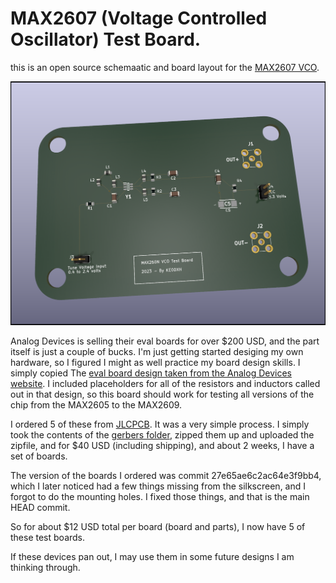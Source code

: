 # MAX2607 (Voltage Controlled Oscillator) Test Board.

this is an open source schemaatic and board layout for the [MAX2607 VCO](https://www.analog.com/en/products/max2607.html).


![Board Picture](./VCO_Test_Board.png)


Analog Devices is selling their eval boards for over $200 USD, and the part itself is
just a couple of bucks. I'm just getting started desiging my own hardware,
so I figured I might as well practice my board design skills. I simply copied
The [eval board design taken from the Analog Devices website](
https://www.analog.com/media/en/technical-documentation/data-sheets/MAX2605EVKIT-MAX2609EVKIT.pdf).
I included placeholders for all of the resistors and inductors called out in that design,
so this board should work for testing all versions of the chip from the MAX2605
to the MAX2609.

I ordered 5 of these from [JLCPCB](https://jlcpcb.com). It was a very simple
process. I simply took the contents of the [gerbers folder](./gerbers), zipped
them up and uploaded the zipfile, and for $40 USD (including shipping), and about
2 weeks, I have a set of boards.

The version of the boards I ordered was commit 27e65ae6c2ac64e3f9bb4, which I later
noticed had a few things missing from the silkscreen, and I forgot to do the
mounting holes. I fixed those things, and that is the main HEAD commit.

So for about $12 USD total per board (board and parts), I now have 5 of these test boards.

If these devices pan out, I may use them in some future designs I am thinking through.

